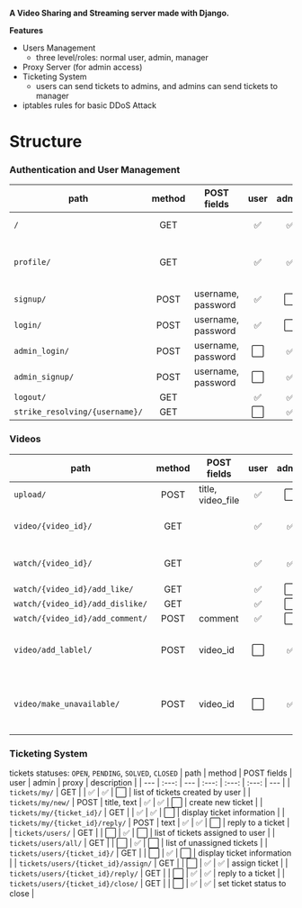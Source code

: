 
**A Video Sharing and Streaming server made with Django.**


**Features**
- Users Management
  - three level/roles: normal user, admin, manager
- Proxy Server (for admin access)
- Ticketing System
  - users can send tickets to admins, and admins can send tickets to manager 
- iptables rules for basic DDoS Attack


# Structure
### Authentication and User Management ###
 | path | method | POST fields | user | admin | proxy | description | 
 | --- | :---: | --- | :---: | :---: | :---: | --- | 
 | `/` | GET |  | :white_check_mark: | :white_check_mark: | :white_large_square: | view list of videos | 
 | `profile/` | GET |  | :white_check_mark: | :white_check_mark: | :white_large_square: | displaying username and staff status | 
 | `signup/` | POST | username, password | :white_check_mark: | :white_large_square: | :white_large_square: |  | 
 | `login/` | POST | username, password | :white_check_mark: | :white_large_square: | :white_large_square: |  | 
 | `admin_login/` | POST | username, password | :white_large_square: | :white_check_mark: | :white_large_square: |  | 
 | `admin_signup/` | POST | username, password | :white_large_square: | :white_check_mark: | :white_large_square: |  | 
 | `logout/` | GET |  | :white_check_mark: | :white_check_mark: | :white_large_square: |  | 
 | `strike_resolving/{username}/` | GET |  | :white_large_square: | :white_check_mark: | :white_check_mark: |  | 
 
 ### Videos ###
 | path | method | POST fields | user | admin | proxy | description | 
 | --- | :---: | --- | :---: | :---: | :---: | --- | 
 | `upload/` | POST | title, video_file | :white_check_mark: | :white_large_square: | :white_large_square: | upload limit: 50MB | 
 | `video/{video_id}/` | GET |  | :white_check_mark: | :white_check_mark: | :white_large_square: | watching video (with sockets) | 
 | `watch/{video_id}/` | GET |  | :white_check_mark: | :white_check_mark: | :white_large_square: | watching video (html) | 
 | `watch/{video_id}/add_like/` | GET |  | :white_check_mark: | :white_large_square: | :white_large_square: |  | 
 | `watch/{video_id}/add_dislike/` | GET |  | :white_check_mark: | :white_large_square: | :white_large_square: |  | 
 | `watch/{video_id}/add_comment/` | POST | comment | :white_check_mark: | :white_large_square: | :white_large_square: |  | 
 | `video/add_lablel/` | POST | video_id | :white_large_square: | :white_check_mark: | :white_check_mark: | adding warning label to the video | 
 | `video/make_unavailable/` | POST | video_id | :white_large_square: | :white_check_mark: | :white_check_mark: | (user will get strike if +2 videos are removed) | 
 
 ### Ticketing System ###
 tickets statuses: `OPEN`, `PENDING`, `SOLVED`, `CLOSED`
 | path | method | POST fields | user | admin | proxy | description | 
 | --- | :---: | --- | :---: | :---: | :---: | --- | 
 | `tickets/my/` | GET |  | :white_check_mark: | :white_check_mark: | :white_large_square: | list of tickets created by user | 
 | `tickets/my/new/` | POST | title, text | :white_check_mark: | :white_check_mark: | :white_large_square: | create new ticket | 
 | `tickets/my/{ticket_id}/` | GET |  | :white_check_mark: | :white_check_mark: | :white_large_square: | display ticket information | 
 | `tickets/my/{ticket_id}/reply/` | POST | text | :white_check_mark: | :white_check_mark: | :white_large_square: | reply to a ticket | 
 | `tickets/users/` | GET |  | :white_large_square: | :white_check_mark: | :white_large_square: | list of tickets assigned to user | 
 | `tickets/users/all/` | GET |  | :white_large_square: | :white_check_mark: | :white_large_square: | list of unassigned tickets | 
 | `tickets/users/{ticket_id}/` | GET |  | :white_large_square: | :white_check_mark: | :white_large_square: | display ticket information | 
 | `tickets/users/{ticket_id}/assign/` | GET |  | :white_large_square: | :white_check_mark: | :white_check_mark: | assign ticket | 
 | `tickets/users/{ticket_id}/reply/` | GET |  | :white_large_square: | :white_check_mark: | :white_check_mark: | reply to a ticket | 
 | `tickets/users/{ticket_id}/close/` | GET |  | :white_large_square: | :white_check_mark: | :white_check_mark: | set ticket status to close | 
